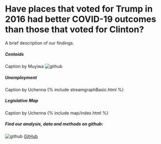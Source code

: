 
# Have places that voted for Trump in 2016 had better COVID-19 outcomes than those that voted for Clinton?


A brief description of our findings.

##### Centoids
Caption by Muyiwa
![github](https://pages.github.ncsu.edu/chaedri/Data-Challenge-GIS713/images/centroids.png)

##### Unemployment
Caption by Uchenna
{% include streamgraphBasic.html %}


##### Legislative Map
Caption by Uchenna
{% include map/index.html %}

##### Find our analysis, data and methods on github: 
![github](https://pages.github.ncsu.edu/chaedri/Data-Challenge-GIS713/images/octocat.svg) [GitHub](https://github.ncsu.edu/chaedri/Data-Challenge-GIS713)
